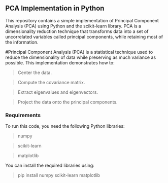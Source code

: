 ## PCA Implementation in Python
This repository contains a simple implementation of Principal Component Analysis (PCA) using Python and the scikit-learn library. 
PCA is a dimensionality reduction technique that transforms data into a set of uncorrelated variables called principal components, while retaining most of the information.

#Principal Component Analysis (PCA) is a statistical technique used to reduce the dimensionality of data while preserving as much variance as possible. 
This implementation demonstrates how to:

> Center the data.

> Compute the covariance matrix.

> Extract eigenvalues and eigenvectors.

> Project the data onto the principal components.

### Requirements
To run this code, you need the following Python libraries:

> numpy

> scikit-learn

> matplotlib

You can install the required libraries using:
> pip install numpy scikit-learn matplotlib

